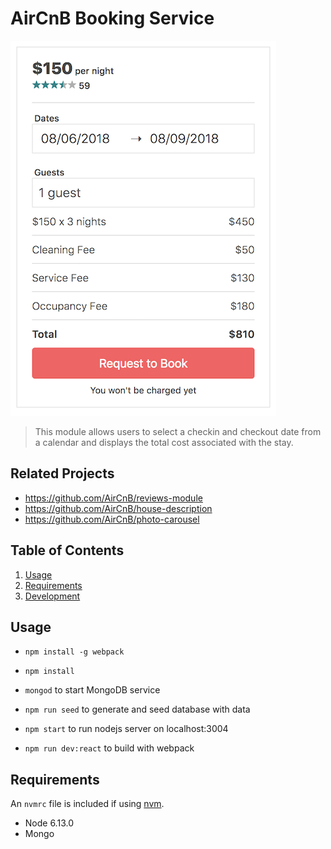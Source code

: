 # AirCnB Booking Service

![screenshot](./assets/screenshot.png)

> This module allows users to select a checkin and checkout date from a calendar and displays the total cost associated with the stay.

## Related Projects

  - https://github.com/AirCnB/reviews-module
  - https://github.com/AirCnB/house-description
  - https://github.com/AirCnB/photo-carousel

## Table of Contents

1. [Usage](#Usage)
1. [Requirements](#requirements)
1. [Development](#development)

## Usage

- `npm install -g webpack`
- `npm install`

- `mongod` to start MongoDB service

- `npm run seed` to generate and seed database with data
- `npm start` to run nodejs server on localhost:3004
- `npm run dev:react` to build with webpack

## Requirements

An `nvmrc` file is included if using [nvm](https://github.com/creationix/nvm).

- Node 6.13.0
- Mongo

